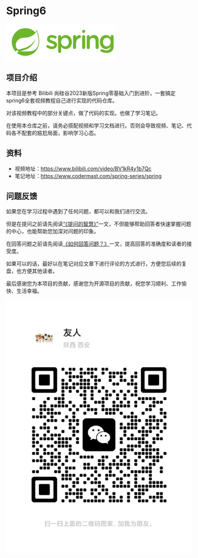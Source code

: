 # Spring6

![img.png](images/img.png)

## 项目介绍

本项目是参考 Bilibili 尚硅谷2023新版Spring零基础入门到进阶，一套搞定spring6全套视频教程自己进行实现的代码仓库。

对该视频教程中的部分关键点，做了代码的实现。也做了学习笔记。

在使用本仓库之前，请务必搭配视频和学习文档进行。否则会导致视频、笔记、代码各不配套的尴尬局面，影响学习心态。

## 资料

- 视频地址：https://www.bilibili.com/video/BV1kR4y1b7Qc
- 笔记地址：https://www.codermast.com/spring-series/spring

## 问题反馈

如果您在学习过程中遇到了任何问题，都可以和我们进行交流。

但是在提问之前请先阅读[“《提问的智慧》”]()一文，不但能够帮助回答者快速掌握问题的中心，也能帮助您加深对问题的印象。

在回答问题之前请先阅读[《如何回答问题？》]()一文，提高回答的准确度和读者的接受度。

如果可以的话，最好以在笔记对应文章下进行评论的方式进行，方便您后续的复盘，也方便其他读者。

最后感谢您为本项目的贡献，感谢您为开源项目的贡献，祝您学习顺利、工作愉快、生活幸福。

![](images/weixin-codermast.png)